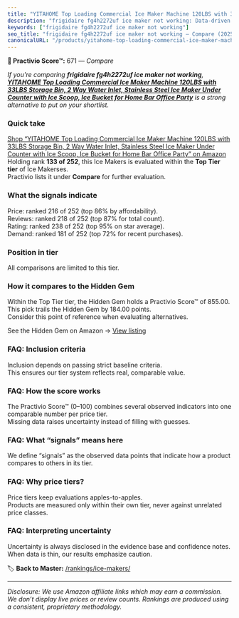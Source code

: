 ```yaml
---
title: "YITAHOME Top Loading Commercial Ice Maker Machine 120LBS with 33LBS Storage Bin, 2 Way Water Inlet, Stainless Steel Ice Maker Under Counter with Ice Scoop, Ice Bucket for Home Bar Office Party"
description: "frigidaire fg4h2272uf ice maker not working: Data-driven ranking using the Practivio Score™. Positioned by quality, value, demand, findability, momentum."
keywords: ["frigidaire fg4h2272uf ice maker not working"]
seo_title: "frigidaire fg4h2272uf ice maker not working — Compare (2025)"
canonicalURL: "/products/yitahome-top-loading-commercial-ice-maker-machine-120lbs-with-33lbs-storage-bin-2-way-water-inlet-stainless-steel-ice-maker-under-counter-with-ice-scoop-ice-bucket-for-home-bar-office-party-B0F87M75V4/"
---
```


**🛒 Practivio Score™:** 671 — _Compare_


*If you're comparing **frigidaire fg4h2272uf ice maker not working**, **[YITAHOME Top Loading Commercial Ice Maker Machine 120LBS with 33LBS Storage Bin, 2 Way Water Inlet, Stainless Steel Ice Maker Under Counter with Ice Scoop, Ice Bucket for Home Bar Office Party](https://www.amazon.com/dp/B0F87M75V4?tag=practivio-20)** is a strong alternative to put on your shortlist.*
### Quick take
[Shop “YITAHOME Top Loading Commercial Ice Maker Machine 120LBS with 33LBS Storage Bin, 2 Way Water Inlet, Stainless Steel Ice Maker Under Counter with Ice Scoop, Ice Bucket for Home Bar Office Party” on Amazon](https://www.amazon.com/dp/B0F87M75V4?tag=practivio-20)
Holding rank **133 of 252**, this Ice Makers is evaluated within the **Top Tier tier** of Ice Makerses.  
Practivio lists it under **Compare** for further evaluation.

### What the signals indicate
Price: ranked 216 of 252 (top 86% by affordability).  
Reviews: ranked 218 of 252 (top 87% for total count).  
Rating: ranked 238 of 252 (top 95% on star average).  
Demand: ranked 181 of 252 (top 72% for recent purchases).

### Position in tier
All comparisons are limited to this tier.

### How it compares to the Hidden Gem
Within the Top Tier tier, the Hidden Gem holds a Practivio Score™ of 855.00.  
This pick trails the Hidden Gem by 184.00 points.  
Consider this point of reference when evaluating alternatives.  

See the Hidden Gem on Amazon → [View listing](https://www.amazon.com/dp/B0964BF4N7?tag=practivio-20)

### FAQ: Inclusion criteria
Inclusion depends on passing strict baseline criteria.  
This ensures our tier system reflects real, comparable value.

### FAQ: How the score works
The Practivio Score™ (0–100) combines several observed indicators into one comparable number per price tier.  
Missing data raises uncertainty instead of filling with guesses.

### FAQ: What “signals” means here
We define “signals” as the observed data points that indicate how a product compares to others in its tier.

### FAQ: Why price tiers?
Price tiers keep evaluations apples-to-apples.  
Products are measured only within their own tier, never against unrelated price classes.

### FAQ: Interpreting uncertainty
Uncertainty is always disclosed in the evidence base and confidence notes.  
When data is thin, our results emphasize caution.

<!-- Missing template for Compare/CompareWithinPriceClass -->


🏷️ **Back to Master:** [/rankings/ice-makers/](/rankings/ice-makers/)

---
_Disclosure: We use Amazon affiliate links which may earn a commission. We don’t display live prices or review counts. Rankings are produced using a consistent, proprietary methodology._
